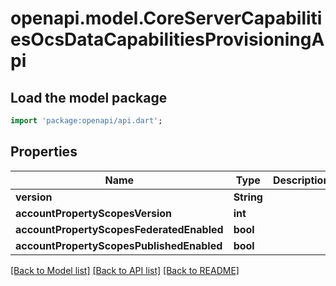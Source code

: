 # openapi.model.CoreServerCapabilitiesOcsDataCapabilitiesProvisioningApi

## Load the model package
```dart
import 'package:openapi/api.dart';
```

## Properties
Name | Type | Description | Notes
------------ | ------------- | ------------- | -------------
**version** | **String** |  | [optional] 
**accountPropertyScopesVersion** | **int** |  | [optional] 
**accountPropertyScopesFederatedEnabled** | **bool** |  | [optional] 
**accountPropertyScopesPublishedEnabled** | **bool** |  | [optional] 

[[Back to Model list]](../README.md#documentation-for-models) [[Back to API list]](../README.md#documentation-for-api-endpoints) [[Back to README]](../README.md)


